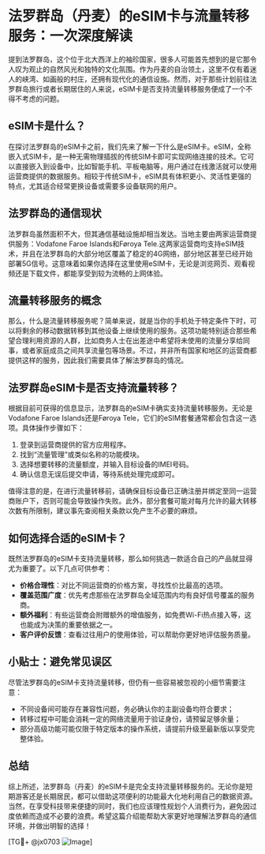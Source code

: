 # 法罗群岛（丹麦）的eSIM卡与流量转移服务：一次深度解读

提到法罗群岛，这个位于北大西洋上的袖珍国家，很多人可能首先想到的是它那令人叹为观止的自然风光和独特的文化氛围。作为丹麦的自治领土，这里不仅有着迷人的峡湾、如画般的村庄，还拥有现代化的通信设施。然而，对于那些计划前往法罗群岛旅行或者长期居住的人来说，eSIM卡是否支持流量转移服务便成了一个不得不考虑的问题。

## eSIM卡是什么？

在探讨法罗群岛的eSIM卡之前，我们先来了解一下什么是eSIM卡。eSIM，全称嵌入式SIM卡，是一种无需物理插拔的传统SIM卡即可实现网络连接的技术。它可以直接嵌入到设备中，比如智能手机、平板电脑等，用户通过在线激活就可以使用运营商提供的数据服务。相较于传统SIM卡，eSIM具有体积更小、灵活性更强的特点，尤其适合经常更换设备或需要多设备联网的用户。

## 法罗群岛的通信现状

法罗群岛虽然面积不大，但其通信基础设施却相当发达。当地主要由两家运营商提供服务：Vodafone Faroe Islands和Føroya Tele.这两家运营商均支持eSIM技术，并且在法罗群岛的大部分地区覆盖了稳定的4G网络，部分地区甚至已经开始部署5G信号。这意味着如果你选择在这里使用eSIM卡，无论是浏览网页、观看视频还是下载文件，都能享受到较为流畅的上网体验。

## 流量转移服务的概念

那么，什么是流量转移服务呢？简单来说，就是当你的手机处于特定条件下时，可以将剩余的移动数据转移到其他设备上继续使用的服务。这项功能特别适合那些希望合理利用资源的人群，比如商务人士在出差途中希望将未使用的流量分享给同事，或者家庭成员之间共享流量包等场景。不过，并非所有国家和地区的运营商都提供这样的服务，因此我们需要具体了解法罗群岛的情况。

## 法罗群岛eSIM卡是否支持流量转移？

根据目前可获得的信息显示，法罗群岛的eSIM卡确实支持流量转移服务。无论是Vodafone Faroe Islands还是Føroya Tele，它们的eSIM套餐通常都会包含这一选项。具体操作步骤如下：

1. 登录到运营商提供的官方应用程序。
2. 找到“流量管理”或类似名称的功能模块。
3. 选择想要转移的流量额度，并输入目标设备的IMEI号码。
4. 确认信息无误后提交申请，等待系统处理完成即可。

值得注意的是，在进行流量转移前，请确保目标设备已正确注册并绑定至同一运营商账户下，否则可能会导致操作失败。此外，部分套餐可能对每月允许的最大转移次数有所限制，建议事先查阅相关条款以免产生不必要的麻烦。

## 如何选择合适的eSIM卡？

既然法罗群岛的eSIM卡支持流量转移，那么如何挑选一款适合自己的产品就显得尤为重要了。以下几点可供参考：

- **价格合理性**：对比不同运营商的价格方案，寻找性价比最高的选项。
- **覆盖范围广度**：优先考虑那些在法罗群岛全域范围内均有良好信号覆盖的服务商。
- **额外福利**：有些运营商会附赠额外的增值服务，如免费Wi-Fi热点接入等，这也能成为决策的重要依据之一。
- **客户评价反馈**：查看过往用户的使用体验，可以帮助你更好地评估服务质量。

## 小贴士：避免常见误区

尽管法罗群岛的eSIM卡支持流量转移，但仍有一些容易被忽视的小细节需要注意：

- 不同设备间可能存在兼容性问题，务必确认你的主副设备均符合要求；
- 转移过程中可能会消耗一定的网络流量用于验证身份，请预留足够余量；
- 部分高级功能可能仅限于特定版本的操作系统，请提前升级至最新版以享受完整体验。

## 总结

综上所述，法罗群岛（丹麦）的eSIM卡是完全支持流量转移服务的。无论你是短期游客还是长期居民，都可以借助这项便利的功能最大化地利用自己的数据资源。当然，在享受科技带来便捷的同时，我们也应该理性规划个人消费行为，避免因过度依赖而造成不必要的浪费。希望这篇介绍能帮助大家更好地理解法罗群岛的通信环境，并做出明智的选择！

[TG💪+ @jx0703 ![Image](https://github.com/user-attachments/assets/dbca1d08-cadb-493c-b0ec-ad6f7a83f270)]